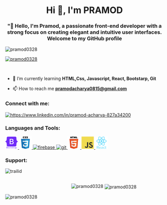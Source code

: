 <h1 align="center">Hi 👋, I'm PRAMOD</h1>
<h3 align="center">"👋 Hello, I'm Pramod, a passionate front-end developer with a strong focus on creating elegant and intuitive user interfaces. Welcome to my GitHub profile</h3>

<p align="left"> <img src="https://komarev.com/ghpvc/?username=pramod0328&label=Profile%20views&color=0e75b6&style=flat" alt="pramod0328" /> </p>

<p align="left"> <a href="https://github.com/ryo-ma/github-profile-trophy"><img src="https://github-profile-trophy.vercel.app/?username=pramod0328" alt="pramod0328" /></a> </p>

<p align="left"> <a href="https://twitter.com/" target="blank"><img src="https://img.shields.io/twitter/follow/?logo=twitter&style=for-the-badge" alt="" /></a> </p>

- 🌱 I’m currently learning **HTML,Css, Javascript, React, Bootstarp, Git**

- 📫 How to reach me **pramodacharya0815@gmail.com**

<h3 align="left">Connect with me:</h3>
<p align="left">
<a href="https://linkedin.com/in/https://www.linkedin.com/in/pramod-acharya-827a34200" target="blank"><img align="center" src="https://raw.githubusercontent.com/rahuldkjain/github-profile-readme-generator/master/src/images/icons/Social/linked-in-alt.svg" alt="https://www.linkedin.com/in/pramod-acharya-827a34200" height="30" width="40" /></a>
</p>

<h3 align="left">Languages and Tools:</h3>
<p align="left"> <a href="https://getbootstrap.com" target="_blank" rel="noreferrer"> <img src="https://raw.githubusercontent.com/devicons/devicon/master/icons/bootstrap/bootstrap-plain-wordmark.svg" alt="bootstrap" width="40" height="40"/> </a> <a href="https://www.w3schools.com/css/" target="_blank" rel="noreferrer"> <img src="https://raw.githubusercontent.com/devicons/devicon/master/icons/css3/css3-original-wordmark.svg" alt="css3" width="40" height="40"/> </a> <a href="https://firebase.google.com/" target="_blank" rel="noreferrer"> <img src="https://www.vectorlogo.zone/logos/firebase/firebase-icon.svg" alt="firebase" width="40" height="40"/> </a> <a href="https://git-scm.com/" target="_blank" rel="noreferrer"> <img src="https://www.vectorlogo.zone/logos/git-scm/git-scm-icon.svg" alt="git" width="40" height="40"/> </a> <a href="https://www.w3.org/html/" target="_blank" rel="noreferrer"> <img src="https://raw.githubusercontent.com/devicons/devicon/master/icons/html5/html5-original-wordmark.svg" alt="html5" width="40" height="40"/> </a> <a href="https://developer.mozilla.org/en-US/docs/Web/JavaScript" target="_blank" rel="noreferrer"> <img src="https://raw.githubusercontent.com/devicons/devicon/master/icons/javascript/javascript-original.svg" alt="javascript" width="40" height="40"/> </a> <a href="https://reactjs.org/" target="_blank" rel="noreferrer"> <img src="https://raw.githubusercontent.com/devicons/devicon/master/icons/react/react-original-wordmark.svg" alt="react" width="40" height="40"/> </a> </p>

<h3 align="left">Support:</h3>
<p><a href="https://www.buymeacoffee.com/trailid"> <img align="left" src="https://cdn.buymeacoffee.com/buttons/v2/default-yellow.png" height="50" width="210" alt="trailid" /></a></p><br><br>

<p><img align="left" src="https://github-readme-stats.vercel.app/api/top-langs?username=pramod0328&show_icons=true&locale=en&layout=compact" alt="pramod0328" /></p>

<p>&nbsp;<img align="center" src="https://github-readme-stats.vercel.app/api?username=pramod0328&show_icons=true&locale=en" alt="pramod0328" /></p>

<p><img align="center" src="https://github-readme-streak-stats.herokuapp.com/?user=pramod0328&" alt="pramod0328" /></p>
